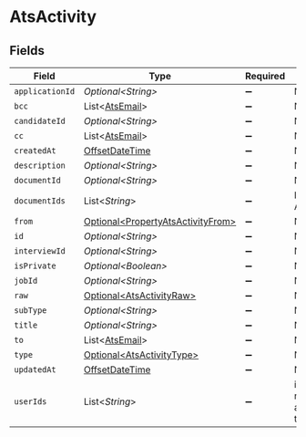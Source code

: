 # AtsActivity


## Fields

| Field                                                                                     | Type                                                                                      | Required                                                                                  | Description                                                                               |
| ----------------------------------------------------------------------------------------- | ----------------------------------------------------------------------------------------- | ----------------------------------------------------------------------------------------- | ----------------------------------------------------------------------------------------- |
| `applicationId`                                                                           | *Optional\<String>*                                                                       | :heavy_minus_sign:                                                                        | N/A                                                                                       |
| `bcc`                                                                                     | List\<[AtsEmail](../../models/shared/AtsEmail.md)>                                        | :heavy_minus_sign:                                                                        | N/A                                                                                       |
| `candidateId`                                                                             | *Optional\<String>*                                                                       | :heavy_minus_sign:                                                                        | N/A                                                                                       |
| `cc`                                                                                      | List\<[AtsEmail](../../models/shared/AtsEmail.md)>                                        | :heavy_minus_sign:                                                                        | N/A                                                                                       |
| `createdAt`                                                                               | [OffsetDateTime](https://docs.oracle.com/javase/8/docs/api/java/time/OffsetDateTime.html) | :heavy_minus_sign:                                                                        | N/A                                                                                       |
| `description`                                                                             | *Optional\<String>*                                                                       | :heavy_minus_sign:                                                                        | N/A                                                                                       |
| `documentId`                                                                              | *Optional\<String>*                                                                       | :heavy_minus_sign:                                                                        | N/A                                                                                       |
| `documentIds`                                                                             | List\<*String*>                                                                           | :heavy_minus_sign:                                                                        | IDs for AtsDocument.get                                                                   |
| `from`                                                                                    | [Optional\<PropertyAtsActivityFrom>](../../models/shared/PropertyAtsActivityFrom.md)      | :heavy_minus_sign:                                                                        | N/A                                                                                       |
| `id`                                                                                      | *Optional\<String>*                                                                       | :heavy_minus_sign:                                                                        | N/A                                                                                       |
| `interviewId`                                                                             | *Optional\<String>*                                                                       | :heavy_minus_sign:                                                                        | N/A                                                                                       |
| `isPrivate`                                                                               | *Optional\<Boolean>*                                                                      | :heavy_minus_sign:                                                                        | N/A                                                                                       |
| `jobId`                                                                                   | *Optional\<String>*                                                                       | :heavy_minus_sign:                                                                        | N/A                                                                                       |
| `raw`                                                                                     | [Optional\<AtsActivityRaw>](../../models/shared/AtsActivityRaw.md)                        | :heavy_minus_sign:                                                                        | N/A                                                                                       |
| `subType`                                                                                 | *Optional\<String>*                                                                       | :heavy_minus_sign:                                                                        | N/A                                                                                       |
| `title`                                                                                   | *Optional\<String>*                                                                       | :heavy_minus_sign:                                                                        | N/A                                                                                       |
| `to`                                                                                      | List\<[AtsEmail](../../models/shared/AtsEmail.md)>                                        | :heavy_minus_sign:                                                                        | N/A                                                                                       |
| `type`                                                                                    | [Optional\<AtsActivityType>](../../models/shared/AtsActivityType.md)                      | :heavy_minus_sign:                                                                        | N/A                                                                                       |
| `updatedAt`                                                                               | [OffsetDateTime](https://docs.oracle.com/javase/8/docs/api/java/time/OffsetDateTime.html) | :heavy_minus_sign:                                                                        | N/A                                                                                       |
| `userIds`                                                                                 | List\<*String*>                                                                           | :heavy_minus_sign:                                                                        | id values of the recruiters associated with the activity.                                 |